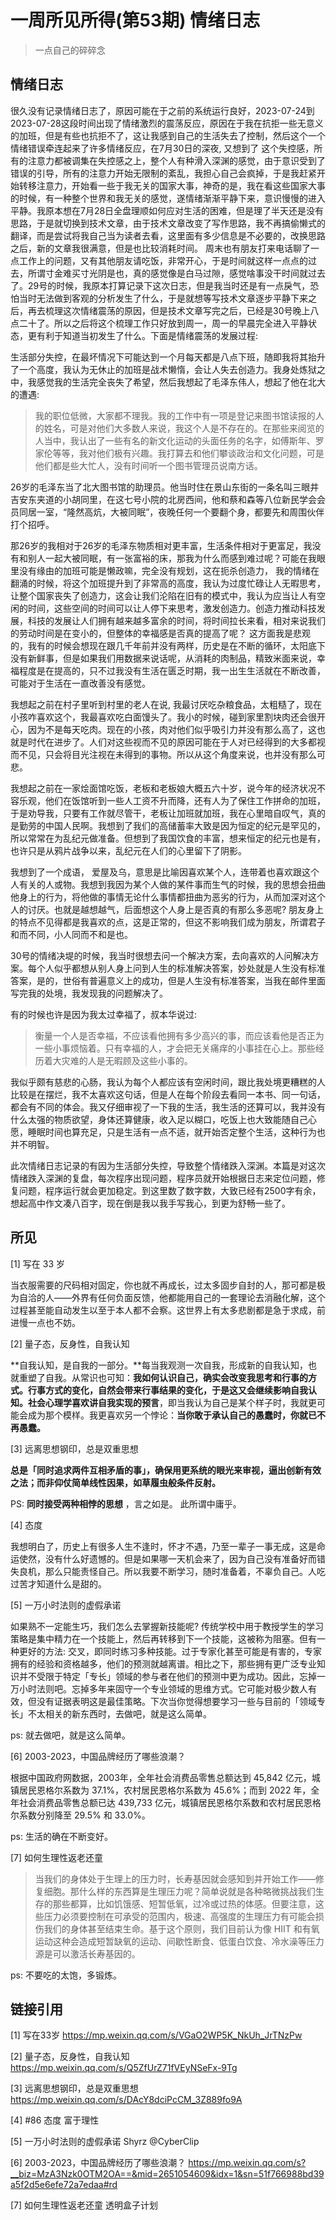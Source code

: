 # 一周所见所得(第53期) 情绪日志

> 一点自己的碎碎念

## 情绪日志

很久没有记录情绪日志了，原因可能在于之前的系统运行良好，2023-07-24到2023-07-28这段时间出现了情绪激烈的震荡反应，原因在于我在抗拒一些无意义的加班，但是有些也抗拒不了，这让我感到自己的生活失去了控制，然后这个一个情绪错误牵连起来了许多情绪反应，在7月30日的深夜, 又想到了 这个失控感，所有的注意力都被调集在失控感之上，整个人有种滑入深渊的感觉，由于意识受到了错误的引导，所有的注意力开始无限制的紊乱，我担心自己会疯掉，于是我赶紧开始转移注意力，开始看一些于我无关的国家大事，神奇的是，我在看这些国家大事的时候，有一种整个世界和我无关的感觉，遂情绪渐渐平静下来，意识慢慢的进入平静。我原本想在7月28日全盘理顺如何应对生活的困难，但是理了半天还是没有思路，于是就切换到技术文章，由于技术文章改变了写作思路，我不再搞偷懒式的翻译，而是尝试将我自己当为读者去看，这里面有多少信息是不必要的，改换思路之后，新的文章我很满意，但是也比较消耗时间。 周末也有朋友打来电话聊了一点工作上的问题，又有其他朋友请吃饭，非常开心，于是时间就这样一点点的过去，所谓寸金难买寸光阴是也，真的感觉像是白马过隙，感觉啥事没干时间就过去了。29号的时候，我原本打算记录下这次日志，但是我当时还是有一点戾气，恐怕当时无法做到客观的分析发生了什么，于是就想等写技术文章逐步平静下来之后，再去梳理这次情绪震荡的原因，但是技术文章写完之后，已经是30号晚上八点二十了。所以之后将这个梳理工作只好放到周一，周一的早晨完全进入平静状态，更有利于知道当初发生了什么。下面是情绪震荡的发展过程:

生活部分失控，在最坏情况下可能达到一个月每天都是八点下班，随即我将其抬升了一个高度，我认为无休止的加班是战术懒惰，会让人失去创造力。我身处炼狱之中，我感觉我的生活完全丧失了希望，然后我想起了毛泽东伟人，想起了他在北大的遭遇:

> 我的职位低微，大家都不理我。我的工作中有一项是登记来图书馆读报的人的姓名，可是对他们大多数人来说，我这个人是不存在的。在那些来阅览的人当中，我认出了一些有名的新文化运动的头面任务的名字，如傅斯年、罗家伦等等，我对他们极有兴趣。我打算去和他们攀谈政治和文化问题，可是他们都是些大忙人，没有时间听一个图书管理员说南方话。

26岁的毛泽东当了北大图书馆的助理员。他当时住在景山东街的一条名叫三眼井吉安东夹道的小胡同里，在这七号小院的北房西间，他和蔡和森等八位新民学会会员同居一室，“隆然高炕，大被同眠”，夜晚任何一个要翻个身，都要先和周围伙伴打个招呼。

那26岁的我相对于26岁的毛泽东物质相对更丰富，生活条件相对于更富足，我没有和别人一起大被同眠，有一张富裕的床，那我为什么而感到难过呢？可能在我眼里没有缘由的加班可能是懒政嘛，完全没有规划，这在扼杀创造力， 我的情绪在翻涌的时候，将这个加班提升到了非常高的高度，我认为过度忙碌让人无暇思考，让整个国家丧失了创造力，这会让我们沦陷在旧有的模式中，我认为应当让人有空闲的时间，这些空间的时间可以让人停下来思考，激发创造力。创造力推动科技发展，科技的发展让人们拥有越来越多富余的时间，将时间拉长来看，相对来说我们的劳动时间是在变小的，但整体的幸福感是否真的提高了呢？ 这方面我是悲观的，我有的时候会想现在跟几千年前并没有两样，历史是在不断的循环，太阳底下没有新鲜事，但是如果我们用数据来说话呢，从消耗的肉制品，精致米面来说，幸福程度是在提高的，只不过我没有生活在匮乏时期，我一出生生活就在不断改善，可能对于生活在一直改善没有感觉。

我想起之前在村子里听到村里的老人在说, 我最讨厌吃杂粮食品，太粗糙了，现在小孩咋喜欢这个，我最喜欢吃白面馒头了。我小的时候，碰到家里割块肉还会很开心，因为不是每天吃肉。现在的小孩，肉对他们似乎吸引力并没有那么高了，这也就是时代在进步了。人们对这些视而不见的原因可能在于人对已经得到的大多都视而不见，只会将目光注视在未得到的事物。所以从这个角度来说，也并没有那么可悲。

我想起之前在一家烩面馆吃饭，老板和老板娘大概五六十岁，说今年的经济状况不容乐观，他们在饭馆听到一些人工资不升而降，还有人为了保住工作拼命的加班，于是劝导我，只要有工作就尽管干，老板让加班就加班，我在心里暗自叹气，真的是勤劳的中国人民啊。我想到了我们的高储蓄率大致是因为恒定的纪元是罕见的，所以常常在为乱纪元做准备。但想到了我国饮食的丰富，想来恒定的纪元也是有，也许只是从鸦片战争以来，乱纪元在人们的心里留下了阴影。

我想到了一个成语， 爱屋及乌，意思是比喻因喜欢某个人，连带着也喜欢跟这个人有关的人或物。我想到我因为某个人做的某件事而生气的时候，我的思想会扭曲他身上的行为，将他做的事情无论什么事情都扭曲为恶劣的行为，从而加深对这个人的讨厌。也就是越想越气，后面想这个人身上是否真的有那么多恶呢? 朋友身上的特点不见得都是我喜欢的点，这是正常的，但这不影响我们成为朋友，所谓君子和而不同，小人同而不和是也。 

30号的情绪决堤的时候，我当时很想去问一个解决方案，去向喜欢的人问解决方案。每个人似乎都想从别人身上问到人生的标准解决答案，妙处就是人生没有标准答案，是的，世俗有普遍意义上的成功，但是人生没有标准答案，当我在邮件里面写完我的处境，我发现我的问题解决了。

有的时候也许是因为我太过幸福了，叔本华说过: 

> 衡量一个人是否幸福，不应该看他拥有多少高兴的事，而应该看他是否正为一些小事烦恼着。只有幸福的人，才会把无关痛痒的小事挂在心上。那些经历着大灾难的人是无暇顾及这些小事的。

我似乎颇有慈悲的心肠，我认为每个人都应该有空闲时间，跟比我处境更糟糕的人比较是在摆烂，我不太喜欢这句话，但是人在每个阶段去看同一本书、同一句话，都会有不同的体会。我又仔细审视了一下我的生活，我生活的还算可以，我并没有什么太强的物质欲望，身体还算健康，收入足以糊口，吃饭上也大致能随自己心愿，睡眠时间也算充足，只是生活有一点不适，就开始否定整个生活，这种行为也并不明智。

此次情绪日志记录的有因为生活部分失控，导致整个情绪跌入深渊。本篇是对这次情绪跌入深渊的复盘，每次程序出现问题，程序员就开始根据日志来定位问题，修复问题，程序运行就会更加稳定。到这里数了数字数，大致已经有2500字有余，想起高中作文凑八百字，现在倒是我以我手写我心，到更为舒畅一些了。

##  所见

[1] 写在 33 岁

当衣服需要的尺码相对固定，你也就不再成长，过太多固步自封的人，那可都是极为自洽的人——外界有任何负面反馈，他都能用自己的一套理论去消融化解，这个过程甚至能自动发生以至于本人都不会察。这世界上有太多悲剧都是急于求成，前进慢一点也不妨。

[2] 量子态，反身性，自我认知

**自我认知，是自我的一部分。**每当我观测一次自我，形成新的自我认知，也就重塑了自我。从常识也可知：**我如何认识自己，确实会改变我思考和行事的方式。**行事方式的变化，自然会带来行事结果的变化，于是这又会继续影响自我认知。社会心理学喜欢讲**自我实现的预言**，即当我认为自己是某个样子时，我就更可能会成为那个模样。我更喜欢另一个悖论：**当你敢于承认自己的愚蠢时，你就已不再愚蠢。**

[3] 远离思想钢印，总是双重思想

**总是「同时追求两件互相矛盾的事」，确保用更系统的眼光来审视，逼出创新有效之法；而非仰仗简单线性因果，如草履虫般条件反射。**

PS: **同时接受两种相悖的思想** ，言之如是。 此所谓中庸乎。

[4]  态度

我想明白了，历史上有很多人生不逢时，怀才不遇，乃至一辈子一事无成，这是命运使然，没有什么好遗憾的。但是如果哪一天机会来了，因为自己没有准备好而错失良机，那么只能责怪自己。所以我要不断学习，随时准备着，不辜负自己。人吃过苦才知道什么是甜的。

[5]  一万小时法则的虚假承诺 

如果熟不一定能生巧，我们怎么去掌握新技能呢?   传统学校中用于教授学生的学习策略是集中精力在一个技能上，然后再转移到下一个技能，这被称为阻塞。但有一种更好的方法: 交叉，即同时练习多种技能。过于专家化甚至可能是有害的，专家拥有的经验和资格越多，他们的预测就越离谱。相比之下，那些拥有更广泛专业知识并不受限于特定「专长」领域的参与者在他们的预测中更为成功。因此，忘掉一万小时法则吧。忘掉多年来固守一个专业领域的思维方式。它可能对极少数人有效，但没有证据表明这是最佳策略。下次当你觉得想要学习一些与目前的「领域专长」不太相关的新东西时，去做吧，就是这么简单。

ps: 就去做吧，就是这么简单。

[6]  2003-2023，中国品牌经历了哪些浪潮？  

根据中国政府网数据，2003年，全年社会消费品零售总额达到 45,842 亿元，城镇居民恩格尔系数为 37.1%，农村居民恩格尔系数为 45.6%；而到 2022 年，全年社会消费品零售总额已达 439,733 亿元，城镇居民恩格尔系数和农村居民恩格尔系数分别降至 29.5% 和 33.0%。	

ps: 生活的确在不断变好。

[7]  如何生理性返老还童

> 当我们的身体处于生理上的压力时，长寿基因就会感知到并开始工作——修复细胞。那什么样的东西算是生理压力呢？简单说就是各种略微挑战我们生存的那些都算，比如饥饿感、短暂低氧，过冷或过热的体感。但要注意，这些压力必须要控制在可承受的范围内，极速、高强度的生理压力有可能会损伤我们的身体甚至结束生命。基于这个原则，我们目前认为像 HIIT 和有氧运动这种会造成短暂缺氧的运动、间歇性断食、低蛋白饮食、冷水澡等压力源是可以激活长寿基因的。

ps: 不要吃的太饱，多锻炼。

## 链接引用

[1]  写在33岁 https://mp.weixin.qq.com/s/VGaO2WP5K_NkUh_JrTNzPw

[2]  量子态，反身性，自我认知 https://mp.weixin.qq.com/s/Q5ZfUrZ71fVEyNSeFx-9Tg

[3] 远离思想钢印，总是双重思想 https://mp.weixin.qq.com/s/DAcY8dciPcCM_3Z889fo9A

[4] #86 态度  富于理性 

[5]    一万小时法则的虚假承诺   Shyrz @CyberClip

[6]  2003-2023，中国品牌经历了哪些浪潮？  https://mp.weixin.qq.com/s?__biz=MzA3Nzk0OTM2OA==&mid=2651054609&idx=1&sn=51f766988bd39a5f2d5e6efe72a7edaa#rd

[7] 如何生理性返老还童  透明盒子计划